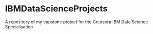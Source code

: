 # IBMDataScienceProjects
A repository of my capstone project for the Coursera IBM Data Science Specialisation
